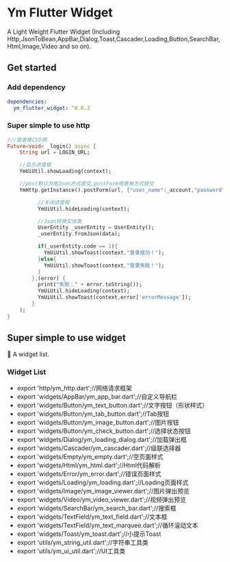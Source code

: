 # Ym Flutter Widget
A Light Weight Flutter Widget
(Including Http,JsonToBean,AppBar,Dialog,Toast,Cascader,Loading,Button,SearchBar,Html,Image,Video and so on).

## Get started

### Add dependency

```yaml
dependencies:
  ym_flutter_widget: ^0.0.2
```


### Super simple to use http

```dart
///登录接口示例
Future<void> _login() async {
    String url = LOGIN_URL;

    //显示进度框
    YmUiUtil.showLoading(context);

    //post默认为用Json方式提交,postForm用表单方式提交
    YmHttp.getInstance().postForm(url, {"user_name":_account,"password":_password},(data) {

          //关闭进度框
          YmUiUtil.hideLoading(context);

          //Json转换实体类
          UserEntity _userEntity = UserEntity();
          _userEntity.fromJson(data);

          if(_userEntity.code == 1){
            YmUiUtil.showToast(context,"登录成功！");
          }else{
            YmUiUtil.showToast(context,"登录失败！");
          }
        },(error) {
          print("失败：" + error.toString());
          YmUiUtil.hideLoading(context);
          YmUiUtil.showToast(context,error['errorMessage']);
        }
    );
}
```

## Super simple to use widget

🎉 A widget list.

### Widget List

- export 'http/ym_http.dart';//网络请求框架
- export 'widgets/AppBar/ym_app_bar.dart';//自定义导航栏
- export 'widgets/Button/ym_text_button.dart';//文字按钮（形状样式）
- export 'widgets/Button/ym_tab_button.dart';//Tab按钮
- export 'widgets/Button/ym_image_button.dart';//图片按钮
- export 'widgets/Button/ym_check_button.dart';//选择状态按钮
- export 'widgets/Dialog/ym_loading_dialog.dart';//加载弹出框
- export 'widgets/Cascader/ym_cascader.dart';//级联选择器
- export 'widgets/Empty/ym_empty.dart';//空页面样式
- export 'widgets/Html/ym_html.dart';//Html代码解析
- export 'widgets/Error/ym_error.dart';//错误页面样式
- export 'widgets/Loading/ym_loading.dart';//Loading页面样式
- export 'widgets/Image/ym_image_viewer.dart';//图片弹出预览
- export 'widgets/Video/ym_video_viewer.dart';//视频弹出预览
- export 'widgets/SearchBar/ym_search_bar.dart';//搜索框
- export 'widgets/TextField/ym_text_field.dart';//文本框
- export 'widgets/TextField/ym_text_marquee.dart';//循环滚动文本
- export 'widgets/Toast/ym_toast.dart';//小提示Toast
- export 'utils/ym_string_util.dart';//字符串工具类
- export 'utils/ym_ui_util.dart';//UI工具类

